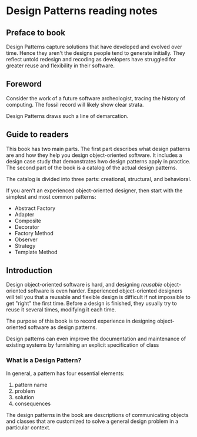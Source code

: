 # Design Patterns reading notes

## Preface to book

Design Patterns capture solutions that have developed and evolved over time.
Hence they aren't the designs people tend to generate initially. They reflect untold redesign and recoding as developers have struggled for greater reuse and flexibility in their software.

## Foreword

Consider the work of a future software archeologist, tracing the history of computing. The fossil record will likely show clear strata.

Design Patterns draws such a line of demarcation.

## Guide to readers

This book has two main parts. The first part describes what design patterns are and how they help you design object-oriented software. It includes a design case study that demonstrates hwo design patterns apply in practice. The second part of the book is a catalog of the actual design patterns.

The catalog is divided into three parts: creational, structural, and behavioral.

If you aren't an experienced object-oriented designer, then start with the simplest and most common patterns:

- Abstract Factory
- Adapter
- Composite
- Decorator
- Factory Method
- Observer
- Strategy
- Template Method

## Introduction

Design object-oriented software is hard, and designing *reusable* object-oriented software is even harder. Experienced object-oriented designers will tell you that a reusable and flexible design is difficult if not impossible to get "right" the first time. Before a design is finished, they usually try to reuse it several times, modifying it each time.

The purpose of this book is to record experience in designing object-oriented software as design patterns.

Design patterns can even improve the documentation and maintenance of existing systems by furnishing an explicit specification of class

### What is a Design Pattern?

In general, a pattern has four essential elements:

1. pattern name
2. problem
3. solution
4. consequences

The design patterns in the book are descriptions of communicating objects and classes that are customized to solve a general design problem in a particular context.
